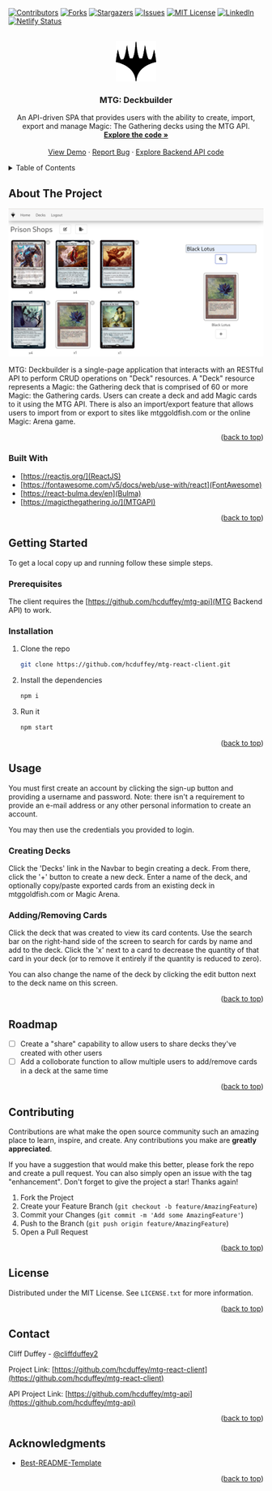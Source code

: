 <div id="top"></div>
<!--
*** Thanks for checking out the Best-README-Template. If you have a suggestion
*** that would make this better, please fork the repo and create a pull request
*** or simply open an issue with the tag "enhancement".
*** Don't forget to give the project a star!
*** Thanks again! Now go create something AMAZING! :D
-->



<!-- PROJECT SHIELDS -->
<!--
*** I'm using markdown "reference style" links for readability.
*** Reference links are enclosed in brackets [ ] instead of parentheses ( ).
*** See the bottom of this document for the declaration of the reference variables
*** for contributors-url, forks-url, etc. This is an optional, concise syntax you may use.
*** https://www.markdownguide.org/basic-syntax/#reference-style-links
-->
[![Contributors][contributors-shield]][contributors-url]
[![Forks][forks-shield]][forks-url]
[![Stargazers][stars-shield]][stars-url]
[![Issues][issues-shield]][issues-url]
[![MIT License][license-shield]][license-url]
[![LinkedIn][linkedin-shield]][linkedin-url]
[![Netlify Status](https://api.netlify.com/api/v1/badges/936f5ea9-a3e4-4144-b1ea-cdd5430b1958/deploy-status)](https://app.netlify.com/sites/celadon-donut-2d0bd2/deploys)



<!-- PROJECT LOGO -->
<br />
<div align="center">
  <a href="https://github.com/hcduffey/mtg-react-client">
    <img src="public/images/logo.png" alt="Logo" width="80" height="80">
  </a>

<h3 align="center">MTG: Deckbuilder</h3>

  <p align="center">
    An API-driven SPA that provides users with the ability to create, import, export and manage Magic: The Gathering decks using the MTG API.
    <br />
    <a href="https://github.com/hcduffey/mtg-react-client"><strong>Explore the code »</strong></a>
    <br />
    <br />
    <a href="https://celadon-donut-2d0bd2.netlify.app/">View Demo</a>
    ·
    <a href="https://github.com/hcduffey/candyland/issues">Report Bug</a>
    ·
    <a href="https://github.com/hcduffey/mtg-api">Explore Backend API code</a>
  </p>
</div>



<!-- TABLE OF CONTENTS -->
<details>
  <summary>Table of Contents</summary>
  <ol>
    <li>
      <a href="#about-the-project">About The Project</a>
      <ul>
        <li><a href="#built-with">Built With</a></li>
      </ul>
    </li>
    <li>
      <a href="#getting-started">Getting Started</a>
      <ul>
        <li><a href="#prerequisites">Prerequisites</a></li>
        <li><a href="#installation">Installation</a></li>
      </ul>
    </li>
    <li><a href="#usage">Usage</a></li>
    <li><a href="#roadmap">Roadmap</a></li>
    <li><a href="#contributing">Contributing</a></li>
    <li><a href="#license">License</a></li>
    <li><a href="#contact">Contact</a></li>
    <li><a href="#acknowledgments">Acknowledgments</a></li>
  </ol>
</details>



<!-- ABOUT THE PROJECT -->
## About The Project

[![Product Name Screen Shot][product-screenshot]](images/screen_shot.png)

MTG: Deckbuilder is a single-page application that interacts with an RESTful API to perform CRUD operations on "Deck" resources. A "Deck" resource represents a Magic: the Gathering deck that is comprised of 60 or more Magic: the Gathering cards. Users can create a deck and add Magic cards to it using the MTG API. There is also an import/export feature that allows users to import from or export to sites like mtggoldfish.com or the online Magic: Arena game.

<p align="right">(<a href="#top">back to top</a>)</p>

### Built With

* [https://reactjs.org/](ReactJS)
* [https://fontawesome.com/v5/docs/web/use-with/react](FontAwesome)
* [https://react-bulma.dev/en](Bulma)
* [https://magicthegathering.io/](MTGAPI)


<p align="right">(<a href="#top">back to top</a>)</p>

<!-- GETTING STARTED -->
## Getting Started

To get a local copy up and running follow these simple steps.

### Prerequisites

The client requires the [https://github.com/hcduffey/mtg-api](MTG Backend API) to work.

### Installation

1. Clone the repo
   ```sh
   git clone https://github.com/hcduffey/mtg-react-client.git
   ```
2. Install the dependencies
   ```sh
   npm i
   ```
3. Run it
   ```sh
   npm start
   ```

<p align="right">(<a href="#top">back to top</a>)</p>



<!-- USAGE EXAMPLES -->
## Usage

You must first create an account by clicking the sign-up button and providing a username and password. Note: there isn't a requirement to provide an e-mail address or any other personal information to create an account.

You may then use the credentials you provided to login.

### Creating Decks

Click the 'Decks' link in the Navbar to begin creating a deck. From there, click the '+' button to create a new deck. Enter a name of the deck, and optionally copy/paste exported cards from an existing deck in mtggoldfish.com or Magic Arena.

### Adding/Removing Cards

Click the deck that was created to view its card contents. Use the search bar on the right-hand side of the screen to search for cards by name and add to the deck. Click the 'x' next to a card to decrease the quantity of that card in your deck (or to remove it entirely if the quantity is reduced to zero).

You can also change the name of the deck by clicking the edit button next to the deck name on this screen.

<p align="right">(<a href="#top">back to top</a>)</p>

<!-- ROADMAP -->
## Roadmap

- [ ] Create a "share" capability to allow users to share decks they've created with other users
- [ ] Add a colloborate function to allow multiple users to add/remove cards in a deck at the same time

<p align="right">(<a href="#top">back to top</a>)</p>



<!-- CONTRIBUTING -->
## Contributing

Contributions are what make the open source community such an amazing place to learn, inspire, and create. Any contributions you make are **greatly appreciated**.

If you have a suggestion that would make this better, please fork the repo and create a pull request. You can also simply open an issue with the tag "enhancement".
Don't forget to give the project a star! Thanks again!

1. Fork the Project
2. Create your Feature Branch (`git checkout -b feature/AmazingFeature`)
3. Commit your Changes (`git commit -m 'Add some AmazingFeature'`)
4. Push to the Branch (`git push origin feature/AmazingFeature`)
5. Open a Pull Request

<p align="right">(<a href="#top">back to top</a>)</p>



<!-- LICENSE -->
## License

Distributed under the MIT License. See `LICENSE.txt` for more information.

<p align="right">(<a href="#top">back to top</a>)</p>



<!-- CONTACT -->
## Contact

Cliff Duffey - [@cliffduffey2](https://twitter.com/cliffduffey2)

Project Link: [https://github.com/hcduffey/mtg-react-client](https://github.com/hcduffey/mtg-react-client)

API Project Link: [https://github.com/hcduffey/mtg-api](https://github.com/hcduffey/mtg-api)

<p align="right">(<a href="#top">back to top</a>)</p>



<!-- ACKNOWLEDGMENTS -->
## Acknowledgments

* [Best-README-Template](https://github.com/othneildrew/Best-README-Template)

<p align="right">(<a href="#top">back to top</a>)</p>



<!-- MARKDOWN LINKS & IMAGES -->
<!-- https://www.markdownguide.org/basic-syntax/#reference-style-links -->
[contributors-shield]: https://img.shields.io/github/contributors/hcduffey/mtg-react-client.svg?style=for-the-badge
[contributors-url]: https://github.com/hcduffey/mtg-react-client/graphs/contributors
[forks-shield]: https://img.shields.io/github/forks/hcduffey/mtg-react-client.svg?style=for-the-badge
[forks-url]: https://github.com/hcduffey/mtg-react-client/network/members
[stars-shield]: https://img.shields.io/github/stars/hcduffey/mtg-react-client.svg?style=for-the-badge
[stars-url]: https://github.com/hcduffey/mtg-react-client/stargazers
[issues-shield]: https://img.shields.io/github/issues/hcduffey/mtg-react-client.svg?style=for-the-badge
[issues-url]: https://github.com/hcduffey/mtg-react-client/issues
[license-shield]: https://img.shields.io/github/license/hcduffey/mtg-react-client.svg?style=for-the-badge
[license-url]: https://github.com/hcduffey/mtg-react-client/blob/master/LICENSE.txt
[linkedin-shield]: https://img.shields.io/badge/-LinkedIn-black.svg?style=for-the-badge&logo=linkedin&colorB=555
[linkedin-url]: https://linkedin.com/in/cduffey
[product-screenshot]: public/images/screenshot.png
